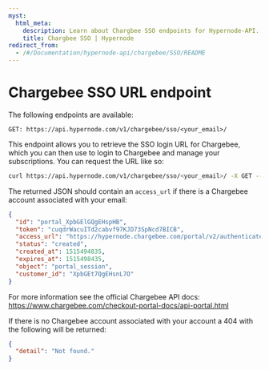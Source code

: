 ```yaml
---
myst:
  html_meta:
    description: Learn about Chargbee SSO endpoints for Hypernode-API.
    title: Chargbee SSO | Hypernode
redirect_from:
  - /#/Documentation/hypernode-api/chargebee/SSO/README
---
```


# Chargebee SSO URL endpoint

The following endpoints are available:

```
GET: https://api.hypernode.com/v1/chargebee/sso/<your_email>/
```

This endpoint allows you to retrieve the SSO login URL for Chargebee, which you can then use
to login to Chargebee and manage your subscriptions. You can request the URL like so:

```bash
curl https://api.hypernode.com/v1/chargebee/sso/<your_email>/ -X GET --header "Authorization: Token <your_hypernode_api_token>"
```

The returned JSON should contain an `access_url` if there is a Chargebee account associated with your email:

```json
{
  "id": "portal_XpbGElGQgEHspHB",
  "token": "cuqdrWacuITd2cabvf97KJD73SpNcd7BICB",
  "access_url": "https://hypernode.chargebee.com/portal/v2/authenticate?token=cuqdrWacuITd2cabvf97KJD73SpNcd7BICB",
  "status": "created",
  "created_at": 1515494835,
  "expires_at": 1515498435,
  "object": "portal_session",
  "customer_id": "XpbGEt7QgEHsnL7O"
}
```

For more information see the official Chargebee API docs:
https://www.chargebee.com/checkout-portal-docs/api-portal.html

If there is no Chargebee account associated with your account a 404 with the following will be returned:

```json
{
  "detail": "Not found."
}
```
